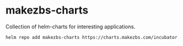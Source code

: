 # makezbs-charts
Collection of helm-charts for interesting applications. 

```
helm repo add makezbs-charts https://charts.makezbs.com/incubator
```
